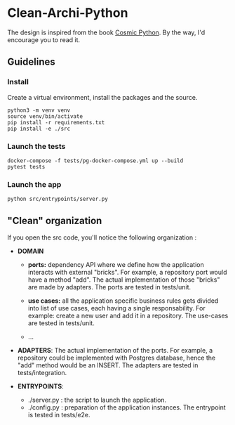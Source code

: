 # Clean-Archi-Python
The design is inspired from the book [Cosmic Python](https://www.cosmicpython.com/). By the way, I'd encourage you to read it.

## Guidelines
### Install 
Create a virtual environment, install the packages and the source. 
```
python3 -m venv venv 
source venv/bin/activate 
pip install -r requirements.txt
pip install -e ./src
```

### Launch the tests
```
docker-compose -f tests/pg-docker-compose.yml up --build
pytest tests 
```

### Launch the app 
```
python src/entrypoints/server.py
```

## "Clean" organization 

If you open the src code, you'll notice the following organization :

- **DOMAIN**

  - **ports:** dependency API where we define how the application interacts with external "bricks". For example, a repository port would have a method "add". The actual implementation of those "bricks" are made by adapters. The ports are tested in tests/unit. 

  - **use cases:** all the application specific business rules gets divided into list of use cases, each having a single responsability. For example: create a new user and add it in a repository. The use-cases are tested in tests/unit. 

  - ...

- **ADAPTERS**:
  The actual implementation of the ports. For example, a repository could be implemented with Postgres database, hence the "add" method would be an INSERT. The adapters are tested in tests/integration. 

- **ENTRYPOINTS**:
  - ./server.py : the script to launch the application.
  - ./config.py : preparation of the application instances. 
  The entrypoint is tested in tests/e2e. 